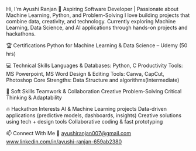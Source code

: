 Hi, I'm Ayushi Ranjan
🚀 Aspiring Software Developer | Passionate about Machine Learning, Python, and Problem-Solving
I love building projects that combine data, creativity, and technology. Currently exploring Machine Learning, Data Science, and AI applications through hands-on projects and hackathons.

🏆 Certifications
Python for Machine Learning & Data Science – Udemy (50 hrs)

💻 Technical Skills
Languages & Databases: Python, C
Productivity Tools: MS Powerpoint, MS Word
Design & Editing Tools: Canva, CapCut, Photoshop
Core Strengths: Data Structure and algorithms(Intermediate)

🤝 Soft Skills
Teamwork & Collaboration
Creative Problem-Solving
Critical Thinking & Adaptability

🔥 Hackathon Interests
AI & Machine Learning projects
Data-driven applications (predictive models, dashboards, insights)
Creative solutions using tech + design tools
Collaborative coding & fast prototyping


📫 Connect With Me
📧 ayushiranjan007@gmail.com
 www.linkedin.com/in/ayushi-ranjan-659ab2380

